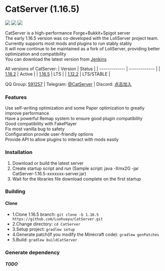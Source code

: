 # CatServer (1.16.5)
![](https://img.shields.io/badge/Minecraft-1.16.5-brightgreen.svg?colorB=469C00)
![](https://img.shields.io/badge/Forge-36.2.33-brightgreen.svg?colorB=469C00)
![](https://img.shields.io/badge/Spigot-1.16.5-brightgreen.svg?colorB=469C00)

CatServer is a high-performance Forge+Bukkit+Spigot server<br>
The early 1.16.5 version was co-developed with the LoliServer project team. Currently supports most mods and plugins to run stably stably<br>
It will now continue to be maintained as a fork of LoliServer, providing better optimization and compatibility<br>
You can download the latest version from [Jenkins](https://jenkins.rbqcloud.cn:30011/job/CatServer-1.16.5/lastSuccessfulBuild/)<br>

All versions of CatServer:
|    Version    |    Status     |
| ------------- | ------------- |
| [1.18.2](https://github.com/Luohuayu/CatServer/tree/1.18.2)  |  Active      |
| [1.16.5](https://github.com/Luohuayu/CatServer/tree/1.16.5)  |  LTS         |
| [1.12.2](https://github.com/Luohuayu/CatServer/tree/1.12.2)  |  LTS/STABLE  |

QQ Group: [591257](https://jq.qq.com/?_wv=1027&k=5B5aKkW) | Telegram: [@CatServer](https://t.me/CatServer) | Discord: [点击加入](https://discord.gg/wvBJN4d)

### Features
Use self-writing optimization and some Paper optimization to greatly improve performance<br>
Have a powerful Remap system to ensure good plugin compatibility<br>
Good compatibility with FakePlayer<br>
Fix most vanilla bug to safety<br>
Configuration provide user-friendly options<br>
Provide API to allow plugins to interact with mods easily<br>

### Installation
1. Download or build the latest server
2. Create startup script and run (Sample script: java -Xmx2G -jar CatServer-1.16.5-xxxxxxx-server.jar)
3. Wait for the libraries file download complete on the first startup<br>

### Building
#### Clone
- 1.Clone 1.16.5 branch: `git clone -b 1.16.5 https://github.com/Luohuayu/CatServer.git`
- 2.Change directory: `cd CatServer`
- 3.Setup project: `gradlew setup`
- 4.Generate patch(If you modify the Minecraft code): `gradlew genPatches`
- 5.Build: `gradlew buildCatServer`

### Generate dependency
##### TODO
